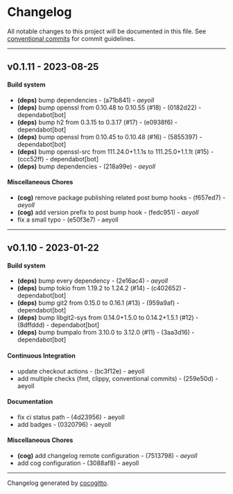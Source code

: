 # Changelog
All notable changes to this project will be documented in this file. See [conventional commits](https://www.conventionalcommits.org/) for commit guidelines.

- - -
## v0.1.11 - 2023-08-25
#### Build system
- **(deps)** bump dependencies - (a71b841) - *aeyoll*
- **(deps)** bump openssl from 0.10.48 to 0.10.55 (#18) - (0182d22) - dependabot[bot]
- **(deps)** bump h2 from 0.3.15 to 0.3.17 (#17) - (e0938f6) - dependabot[bot]
- **(deps)** bump openssl from 0.10.45 to 0.10.48 (#16) - (5855397) - dependabot[bot]
- **(deps)** bump openssl-src from 111.24.0+1.1.1s to 111.25.0+1.1.1t (#15) - (ccc52ff) - dependabot[bot]
- **(deps)** bump dependencies - (218a99e) - *aeyoll*
#### Miscellaneous Chores
- **(cog)** remove package publishing related post bump hooks - (f657ed7) - *aeyoll*
- **(cog)** add version prefix to post bump hook - (fedc951) - *aeyoll*
- fix a small typo - (e50f3e7) - aeyoll

- - -

## v0.1.10 - 2023-01-22
#### Build system
- **(deps)** bump every dependency - (2e16ac4) - *aeyoll*
- **(deps)** bump tokio from 1.19.2 to 1.24.2 (#14) - (c402652) - dependabot[bot]
- **(deps)** bump git2 from 0.15.0 to 0.16.1 (#13) - (959a9af) - dependabot[bot]
- **(deps)** bump libgit2-sys from 0.14.0+1.5.0 to 0.14.2+1.5.1 (#12) - (8dffddd) - dependabot[bot]
- **(deps)** bump bumpalo from 3.10.0 to 3.12.0 (#11) - (3aa3d16) - dependabot[bot]
#### Continuous Integration
- update checkout actions - (bc3f12e) - aeyoll
- add multiple checks (fmt, clippy, conventional commits) - (259e50d) - aeyoll
#### Documentation
- fix ci status path - (4d23956) - aeyoll
- add badges - (0320796) - aeyoll
#### Miscellaneous Chores
- **(cog)** add changelog remote configuration - (7513798) - *aeyoll*
- add cog configuration - (3088af8) - aeyoll

- - -

Changelog generated by [cocogitto](https://github.com/cocogitto/cocogitto).